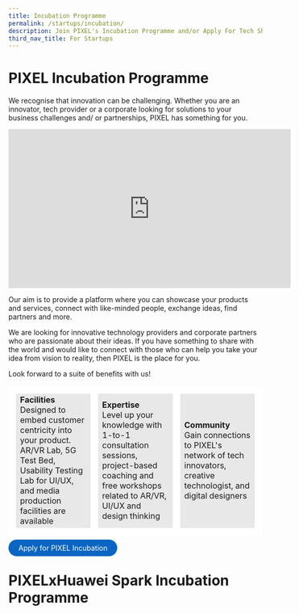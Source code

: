 ```yaml
---
title: Incubation Programme
permalink: /startups/incubation/
description: Join PIXEL's Incubation Programme and/or Apply For Tech Showcase
third_nav_title: For Startups
---
```

# PIXEL Incubation Programme

We recognise that innovation can be challenging. Whether you are an innovator, tech provider or a corporate looking for solutions to your business challenges and/ or partnerships, PIXEL has something for you.

<iframe width="560" height="315" src="https://www.youtube.com/embed/1TpU2Xp5PZ0" title="YouTube video player" frameborder="0" style="text-align:center" allow="accelerometer; autoplay; clipboard-write; encrypted-media; gyroscope; picture-in-picture" allowfullscreen></iframe>

Our aim is to provide a platform where you can showcase your products and services, connect with like-minded people, exchange ideas, find partners and more.

We are looking for innovative technology providers and corporate partners who are passionate about their ideas. If you have something to share with the world and would like to connect with those who can help you take your idea from vision to reality, then PIXEL is the place for you.

Look forward to a suite of benefits with us!
<table>
	<tr>
		<td style="background:#E8E8E8; border: 15px solid white; width:33%;">
			<span style="text-align: center;"><b>Facilities</b></span>
			<br>Designed to embed customer centricity into your product. AR/VR Lab, 5G Test Bed, Usability Testing Lab for UI/UX, and media production facilities are available 
		</td>
		<td style="background:#E8E8E8; border: 15px solid white; width:33%;">
			<span style="text-align: center;"><b>Expertise</b></span>
			<br>Level up your knowledge with 1-to-1 consultation sessions, project-based coaching and free workshops related to AR/VR, UI/UX and design thinking
		</td>
		<td style="background:#E8E8E8; border: 15px solid white; width:33%;">
			<span style="text-align: center;"><b>Community</b></span>
			<br>Gain connections to PIXEL's network of tech innovators, creative technologist, and digital designers
		</td>
	</tr>
</table>

<a href="https://form.gov.sg/6347a3c39854900012674f4d" target="_blank" style="background-color: #0A66C2; color: white; text-decoration: none; border-radius: 100px; padding-left: 20px; padding-right: 20px; padding-top:8px; padding-bottom:8px">Apply for PIXEL Incubation</a>

# PIXELxHuawei Spark Incubation Programme